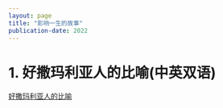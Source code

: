 ```yaml
---
layout: page
title: "影响一生的故事"
publication-date: 2022
---
```



# 1. 好撒玛利亚人的比喻(中英双语)
[好撒玛利亚人的比喻](../../mywords/10)
